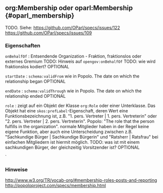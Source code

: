 org:Membership oder oparl:Membership {#oparl_membership}
------------------------------------

TODO. Siehe:
https://github.com/OParl/specs/issues/122
https://github.com/OParl/specs/issues/109


### Eigenschaften

`onBehalfOf`
:   Entsendende Organization - Fraktion, fraktionslos oder externes Gremium
    TODO: Hinweis auf `opengov:onBehalfOf`
    TODO: wie wird fraktionslos kodiert?
    OPTIONAL

`startDate`
:   `schema:validFrom` wie in Popolo. The date on which the relationship began
    OPTIONAL

`endDate`
:   `schema:validThrough` wie in Popolo. The date on which the relationship ended
    OPTIONAL

`role`
:   zeigt auf ein Objekt der Klasse `org:Role` oder einer Unterklasse. Das Objekt hat eine `skos:prefLabel`-Eigenschaft,
    deren Wert eine Funktionsbezeichnung ist, z.B.
    "1. pers. Vertreter | 1. pers. Vertreterin" oder "2. pers. Vertreter | 2. pers. Vertreterin".
    Popolo: "The role that the person fulfills in the organization".
    normale Mitglieder haben in der Regel keine eigene Funktion, aber auch eine Unterscheidung zwischen z.B.
    "Sachkundige Bürger | Sachkundige Bürgerin" und "Ratsherr | Ratsfrau" bei einfachen Mitgliedern ist hiermit möglich.
    TODO: was ist mit einem sachkundigen Bürger, der gleichzeitig Vorsitzender ist?
    OPTIONAL

`
### Hinweise

http://www.w3.org/TR/vocab-org/#membership-roles-posts-and-reporting
http://popoloproject.com/specs/membership.html
